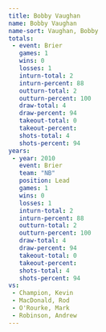```yaml
---
title: Bobby Vaughan
name: Bobby Vaughan
name-sort: Vaughan, Bobby
totals:
 - event: Brier
   games: 1
   wins: 0
   losses: 1
   inturn-total: 2
   inturn-percent: 88
   outturn-total: 2
   outturn-percent: 100
   draw-total: 4
   draw-percent: 94
   takeout-total: 0
   takeout-percent:
   shots-total: 4
   shots-percent: 94
years:
 - year: 2010
   event: Brier
   team: "NB"
   position: Lead
   games: 1
   wins: 0
   losses: 1
   inturn-total: 2
   inturn-percent: 88
   outturn-total: 2
   outturn-percent: 100
   draw-total: 4
   draw-percent: 94
   takeout-total: 0
   takeout-percent:
   shots-total: 4
   shots-percent: 94
vs:
 - Champion, Kevin
 - MacDonald, Rod
 - O'Rourke, Mark
 - Robinson, Andrew
---
```

